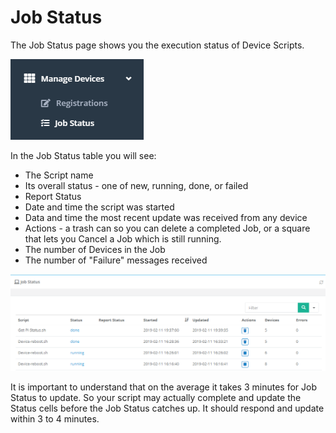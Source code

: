 # Job Status

The Job Status page shows you the execution status of Device Scripts.  

![](../../.gitbook/assets/image%20%28162%29.png)

In the Job Status table you will see:

* The Script name
* Its overall status - one of new, running, done, or failed
* Report Status 
* Date and time the script was started
* Data and time the most recent update was received from any device
* Actions - a trash can so you can delete a completed Job, or a square that lets you Cancel a Job which is still running.
* The number of Devices in the Job
* The number of "Failure" messages received

![](../../.gitbook/assets/image%20%2880%29.png)

It is important to understand that on the average it takes 3 minutes for Job Status to update.  So your script may actually complete and update the Status cells before the Job Status catches up.  It should respond and update within 3 to 4 minutes.




